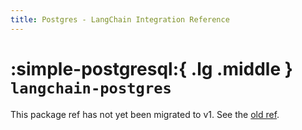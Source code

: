 ```yaml
---
title: Postgres - LangChain Integration Reference
---
```


# :simple-postgresql:{ .lg .middle } `langchain-postgres`

This package ref has not yet been migrated to v1. See the [old ref](https://python.langchain.com/api_reference/postgres/index.html).
